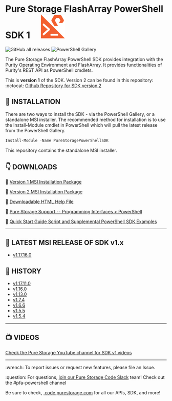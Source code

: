 
# Pure Storage FlashArray PowerShell SDK 1 &nbsp;&nbsp;&nbsp; <img src="/images/pure_powershell_sdk.png">

![GitHub all releases](https://img.shields.io/github/downloads/PureStorage-Connect/PowerShellSDK/total?color=orange&label=GitHub%20downloads&logo=powershell&style=plastic)  ![PowerShell Gallery](https://img.shields.io/powershellgallery/dt/PureStoragePowerShellSDK?color=orange&label=PSGallery%20downloads&logo=powershell&style=plastic)

The Pure Storage FlashArray PowerShell SDK provides integration with the Purity Operating Environment and FlashArray. It provides functionalities of Purity's REST API as PowerShell cmdlets.

This is __version 1__ of the SDK. Version 2 can be found in this repository:
:octocat: [Github Repository for SDK version 2](https://www.github.com/PureStorage-Connect/PowerShellSDK2)

## :floppy_disk: INSTALLATION

There are two ways to install the SDK - via the PowerShell Gallery, or a standalone MSI installer. The recommended method for installation is to use the Install-Module cmdlet in PowerShell which will pull the latest release from the PowerShell Gallery.

```powershell
Install-Module -Name PureStoragePowerShellSDK
```

This repository contains the standalone MSI installer.

## :point_down: DOWNLOADS

:small_orange_diamond: [Version 1 MSI Installation Package](https://github.com/PureStorage-Connect/PowerShellSDK/blob/master/PureStoragePowerShellSDKInstaller.msi)

:small_orange_diamond:  [Version 2 MSI Installation Package](https://github.com/PureStorage-Connect/PowerShellSDK/blob/master/PureStoragePowerShellSDKInstaller.msi)

:small_orange_diamond:   [Downloadable HTML Help File](https://github.com/PureStorage-Connect/PowerShellSDK/blob/master/PureStoragePowerShellSDK-Help.html)

:small_orange_diamond:  [Pure Storage Support -- Programming Interfaces > PowerShell](https://support.purestorage.com/Solutions/Microsoft_Platform_Guide/a_Windows_PowerShell)

:small_orange_diamond:  [Quick Start Guide Script and Supplemental PowerShell SDK Examples](https://github.com/PureStorage-Connect/PowerShellSDK/blob/master/SDK-Examples.ps1)

<!-- wp:separator -->
<hr class="wp-block-separator"/>
<!-- /wp:separator -->

## :rocket: LATEST MSI RELEASE OF SDK v1.x
* [v1.17.16.0](https://github.com/PureStorage-Connect/PowerShellSDK/releases/tag/v1.17.16.0)

## :date: HISTORY
* [v1.17.11.0](https://github.com/PureStorage-Connect/PowerShellSDK/releases/tag/v1.17.11)
* [v1.16.0](https://github.com/PureStorage-Connect/PowerShellSDK/releases/tag/v1.16)
* [v1.13.0](https://github.com/PureStorage-Connect/PowerShellSDK/releases/tag/v1.13)
* [v1.7.4](https://github.com/PureStorage-Connect/PowerShellSDK/releases/tag/v1.7.4.0)
* [v1.6.6](https://github.com/PureStorage-Connect/PowerShellSDK/releases/tag/v1.6.6.0)
* [v1.5.5](https://github.com/PureStorage-Connect/PowerShellSDK/releases/tag/v1.5.5.0)
* [v1.5.4](https://github.com/PureStorage-Connect/PowerShellSDK/releases/tag/v1.5.4.0)


<!-- wp:separator -->
<hr class="wp-block-separator"/>
<!-- /wp:separator -->

## :tv: VIDEOS <br>
[Check the Pure Storage YouTube channel for SDK v1 videos](https://www.youtube.com/user/purestorage)
<!-- wp:paragraph -->

<!-- wp:separator -->
<hr class="wp-block-separator"/>
<!-- /wp:separator -->
<p>:wrench: To report issues or request new features, please file an Issue.</p>
<!-- /wp:paragraph -->

<!-- wp:paragraph -->
<p>:question: For questions,&nbsp;<a href="https://codeinvite.purestorage.com/">join our Pure Storage Code Slack</a>&nbsp;team! Check out the #pfa-powershell channel</p>
<!-- /wp:paragraph -->

<!-- wp:paragraph -->
<p>Be sure to check,&nbsp;<a href="https://code.purestorage.com/"> code.purestorage.com</a> for all our APIs, SDK, and more!</p>
<!-- /wp:paragraph -->

